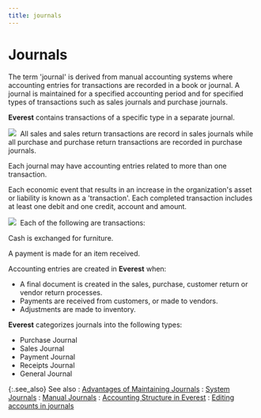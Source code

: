 ```yaml
---
title: journals
---
```


# Journals


The term 'journal' is derived from manual accounting systems where accounting  entries for transactions are recorded in a book or journal. A journal  is maintained for a specified accounting period and for specified types  of transactions such as sales journals and purchase journals.


**Everest** contains transactions  of a specific type in a separate journal.


![]({{site.acc_baseurl}}/img/example.gif)  All  sales and sales return transactions are record in sales journals while  all purchase and purchase return transactions are recorded in purchase  journals.


Each journal may have accounting entries related to more than one transaction.


Each economic event that results in an increase in the organization's  asset or liability is known as a 'transaction'. Each completed transaction  includes at least one debit and one credit, account and amount.


![]({{site.acc_baseurl}}/img/example.gif)  Each  of the following are transactions:


Cash is exchanged for furniture.


A payment is made for an item received.


Accounting entries are created in **Everest**  when:

- A final document  is created in the sales, purchase, customer return or vendor return processes.
- Payments are  received from customers, or made to vendors.
- Adjustments  are made to inventory.



**Everest** categorizes journals  into the following types:

- Purchase Journal
- Sales Journal
- Payment Journal
- Receipts Journal
- General Journal



{:.see_also}
See also
: [Advantages  of Maintaining Journals]({{site.acc_baseurl}}/misc/advantages_of_maintaining_journals.html)
: [System Journals]({{site.acc_baseurl}}/accounting-structure-in-everest/journals/system_journals.html)
: [Manual Journals]({{site.acc_baseurl}}/accounting-structure-in-everest/journals/manual_journals.html)
: [Accounting  Structure in Everest]({{site.acc_baseurl}}/accounting-structure-in-everest/accounting_structure_in_everest.html)
: [Editing  accounts in journals]({{site.acc_baseurl}}/misc/editing_accounts_in_journals_accounting.html)
